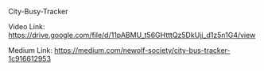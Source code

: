 City-Busy-Tracker

Video Link: https://drive.google.com/file/d/11pABMU_t56GHtttQz5DkUjj_d1z5n1G4/view

Medium Link: https://medium.com/newolf-society/city-bus-tracker-1c916612953
